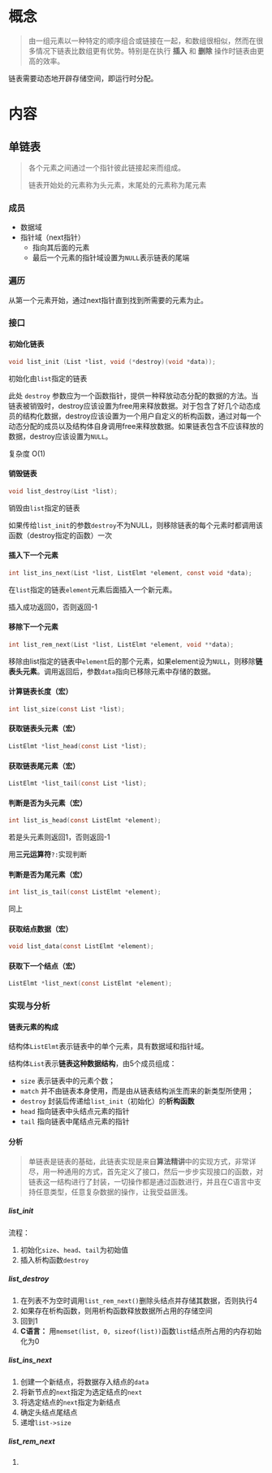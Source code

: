 # 概念

>  由一组元素以一种特定的顺序组合或链接在一起，和数组很相似，然而在很多情况下链表比数组更有优势。特别是在执行 **插入** 和 **删除** 操作时链表由更高的效率。

链表需要动态地开辟存储空间，即运行时分配。



# 内容

## 单链表

>  各个元素之间通过一个指针彼此链接起来而组成。
>
> 链表开始处的元素称为头元素，末尾处的元素称为尾元素

### 成员

- 数据域
- 指针域（next指针）
  - 指向其后面的元素
  - 最后一个元素的指针域设置为`NULL`表示链表的尾端

### 遍历

从第一个元素开始，通过next指针直到找到所需要的元素为止。

### 接口

#### 初始化链表

```c
void list_init (List *list, void (*destroy)(void *data));
```

初始化由`list`指定的链表

此处 `destroy` 参数应为一个函数指针，提供一种释放动态分配的数据的方法。当链表被销毁时，destroy应该设置为free用来释放数据。对于包含了好几个动态成员的结构化数据，destroy应该设置为一个用户自定义的析构函数，通过对每一个动态分配的成员以及结构体自身调用free来释放数据。如果链表包含不应该释放的数据，destroy应该设置为`NULL`。

复杂度 O(1)

#### 销毁链表

```c
void list_destroy(List *list);
```

销毁由`list`指定的链表

如果传给`list_init`的参数`destroy`不为NULL，则移除链表的每个元素时都调用该函数（destroy指定的函数）一次

#### 插入下一个元素

```c
int list_ins_next(List *list, ListElmt *element, const void *data);
```

在`list`指定的链表`element`元素后面插入一个新元素。

插入成功返回0，否则返回-1

#### 移除下一个元素

```c
int list_rem_next(List *list, ListElmt *element, void **data);
```

移除由list指定的链表中`element`后的那个元素，如果element设为`NULL`，则移除**链表头元素**。调用返回后，参数`data`指向已移除元素中存储的数据。

#### 计算链表长度（宏）

```c
int list_size(const List *list);
```

#### 获取链表头元素（宏）

```c
ListElmt *list_head(const List *list);
```

#### 获取链表尾元素（宏）

```c
ListElmt *list_tail(const List *list);
```

#### 判断是否为头元素（宏）

```c
int list_is_head(const ListElmt *element);
```

若是头元素则返回1，否则返回-1

用**三元运算符**`?:`实现判断

#### 判断是否为尾元素（宏）

```c
int list_is_tail(const ListElmt *element);
```

同上

#### 获取结点数据（宏）

```c
void list_data(const ListElmt *element);
```

#### 获取下一个结点（宏）

```c
ListElmt *list_next(const ListElmt *element);
```

### 实现与分析

#### 链表元素的构成

结构体`ListElmt`表示链表中的单个元素，具有数据域和指针域。

结构体`List`表示**链表这种数据结构**，由5个成员组成：

- `size` 表示链表中的元素个数；
- `match` 并不由链表本身使用，而是由从链表结构派生而来的新类型所使用；
- `destroy` 封装后传递给`list_init`（初始化）的**析构函数**
- `head` 指向链表中头结点元素的指针
- `tail` 指向链表中尾结点元素的指针

#### 分析

> 单链表是链表的基础，此链表实现是来自**算法精讲**中的实现方式，非常详尽，用一种通用的方式，首先定义了接口，然后一步步实现接口的函数，对链表这一结构进行了封装，一切操作都是通过函数进行，并且在C语言中支持任意类型，任意复杂数据的操作，让我受益匪浅。

##### list_init

流程：

1. 初始化`size`、`head`、`tail`为初始值
2. 插入析构函数`destroy`

##### list_destroy

1. 在列表不为空时调用`list_rem_next()`删除头结点并存储其数据，否则执行4
2. 如果存在析构函数，则用析构函数释放数据所占用的存储空间
3. 回到1
4. **C语言：** 用`memset(list, 0, sizeof(list))`函数`list`结点所占用的内存初始化为0

##### list_ins_next

1. 创建一个新结点，将数据存入结点的`data`
2. 将新节点的`next`指定为选定结点的`next`
3. 将选定结点的`next`指定为新结点
4. 确定头结点尾结点
5. 递增`list->size`

##### list_rem_next

1. 